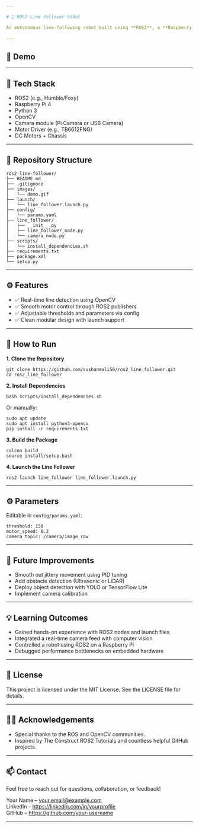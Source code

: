 ```yaml
---

# 🤖 ROS2 Line Follower Robot

An autonomous line-following robot built using **ROS2**, a **Raspberry Pi**, and a **camera**. This project uses **OpenCV** for line detection and leverages ROS2 nodes for real-time image processing and motor control. It was developed as part of a personal robotics project to gain hands-on experience with embedded systems, computer vision, and robotic middleware.

---
```


## 📸 Demo


---

## 🔧 Tech Stack

- ROS2 (e.g., Humble/Foxy)
- Raspberry Pi 4
- Python 3
- OpenCV
- Camera module (Pi Camera or USB Camera)
- Motor Driver (e.g., TB6612FNG)
- DC Motors + Chassis

---

## 📁 Repository Structure

```
ros2-line-follower/
├── README.md
├── .gitignore
├── images/
│   └── demo.gif
├── launch/
│   └── line_follower.launch.py
├── config/
│   └── params.yaml
├── line_follower/
│   ├── __init__.py
│   ├── line_follower_node.py
│   └── camera_node.py
├── scripts/
│   └── install_dependencies.sh
├── requirements.txt
├── package.xml
└── setup.py
```

---

## ⚙️ Features

- ✅ Real-time line detection using OpenCV
- ✅ Smooth motor control through ROS2 publishers
- ✅ Adjustable thresholds and parameters via config
- ✅ Clean modular design with launch support

---

## 🚀 How to Run

**1. Clone the Repository**

```
git clone https://github.com/sushanmali50/ros2_line_follower.git
cd ros2_line_follower
```

**2. Install Dependencies**

```
bash scripts/install_dependencies.sh
```

Or manually:

```
sudo apt update
sudo apt install python3-opencv
pip install -r requirements.txt
```

**3. Build the Package**

```
colcon build
source install/setup.bash
```

**4. Launch the Line Follower**

```
ros2 launch line_follower line_follower.launch.py
```

---

## ⚙️ Parameters

Editable in `config/params.yaml`:

```
threshold: 150
motor_speed: 0.2
camera_topic: /camera/image_raw
```

---

## 🧠 Future Improvements

- Smooth out jittery movement using PID tuning
- Add obstacle detection (Ultrasonic or LiDAR)
- Deploy object detection with YOLO or TensorFlow Lite
- Implement camera calibration

---

## 💡 Learning Outcomes

- Gained hands-on experience with ROS2 nodes and launch files
- Integrated a real-time camera feed with computer vision
- Controlled a robot using ROS2 on a Raspberry Pi
- Debugged performance bottlenecks on embedded hardware

---

## 📜 License

This project is licensed under the MIT License. See the LICENSE file for details.

---

## 🙋‍♂️ Acknowledgements

- Special thanks to the ROS and OpenCV communities.
- Inspired by The Construct ROS2 Tutorials and countless helpful GitHub projects.

---

## 📫 Contact

Feel free to reach out for questions, collaboration, or feedback!

Your Name – your.email@example.com  
LinkedIn – https://linkedin.com/in/yourprofile  
GitHub – https://github.com/your-username

---
